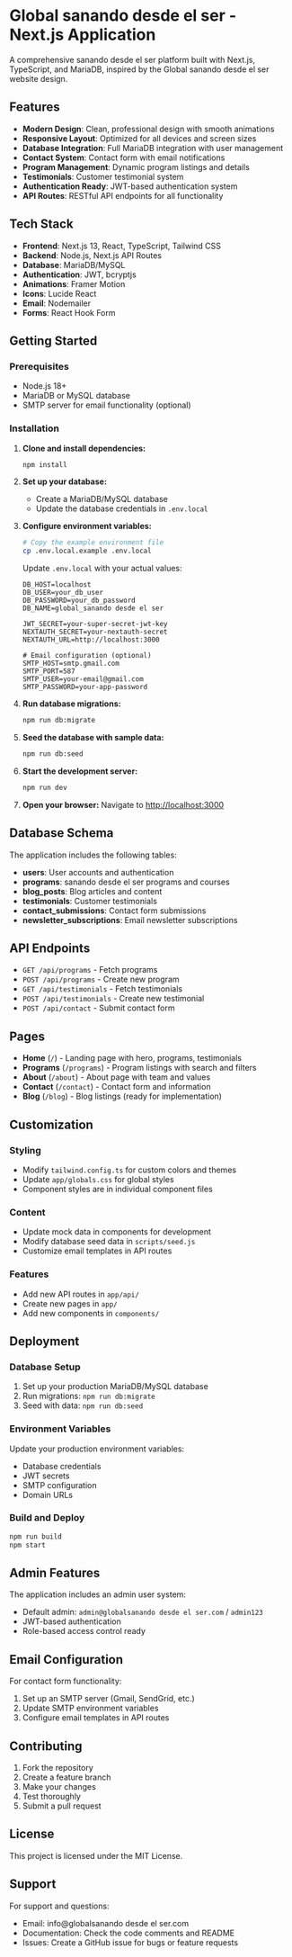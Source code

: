 # Global sanando desde el ser - Next.js Application

A comprehensive sanando desde el ser platform built with Next.js, TypeScript, and MariaDB, inspired by the Global sanando desde el ser website design.

## Features

- **Modern Design**: Clean, professional design with smooth animations
- **Responsive Layout**: Optimized for all devices and screen sizes
- **Database Integration**: Full MariaDB integration with user management
- **Contact System**: Contact form with email notifications
- **Program Management**: Dynamic program listings and details
- **Testimonials**: Customer testimonial system
- **Authentication Ready**: JWT-based authentication system
- **API Routes**: RESTful API endpoints for all functionality

## Tech Stack

- **Frontend**: Next.js 13, React, TypeScript, Tailwind CSS
- **Backend**: Node.js, Next.js API Routes
- **Database**: MariaDB/MySQL
- **Authentication**: JWT, bcryptjs
- **Animations**: Framer Motion
- **Icons**: Lucide React
- **Email**: Nodemailer
- **Forms**: React Hook Form

## Getting Started

### Prerequisites

- Node.js 18+ 
- MariaDB or MySQL database
- SMTP server for email functionality (optional)

### Installation

1. **Clone and install dependencies:**
   ```bash
   npm install
   ```

2. **Set up your database:**
   - Create a MariaDB/MySQL database
   - Update the database credentials in `.env.local`

3. **Configure environment variables:**
   ```bash
   # Copy the example environment file
   cp .env.local.example .env.local
   ```
   
   Update `.env.local` with your actual values:
   ```
   DB_HOST=localhost
   DB_USER=your_db_user
   DB_PASSWORD=your_db_password
   DB_NAME=global_sanando desde el ser
   
   JWT_SECRET=your-super-secret-jwt-key
   NEXTAUTH_SECRET=your-nextauth-secret
   NEXTAUTH_URL=http://localhost:3000
   
   # Email configuration (optional)
   SMTP_HOST=smtp.gmail.com
   SMTP_PORT=587
   SMTP_USER=your-email@gmail.com
   SMTP_PASSWORD=your-app-password
   ```

4. **Run database migrations:**
   ```bash
   npm run db:migrate
   ```

5. **Seed the database with sample data:**
   ```bash
   npm run db:seed
   ```

6. **Start the development server:**
   ```bash
   npm run dev
   ```

7. **Open your browser:**
   Navigate to [http://localhost:3000](http://localhost:3000)

## Database Schema

The application includes the following tables:

- **users**: User accounts and authentication
- **programs**: sanando desde el ser programs and courses
- **blog_posts**: Blog articles and content
- **testimonials**: Customer testimonials
- **contact_submissions**: Contact form submissions
- **newsletter_subscriptions**: Email newsletter subscriptions

## API Endpoints

- `GET /api/programs` - Fetch programs
- `POST /api/programs` - Create new program
- `GET /api/testimonials` - Fetch testimonials
- `POST /api/testimonials` - Create new testimonial
- `POST /api/contact` - Submit contact form

## Pages

- **Home** (`/`) - Landing page with hero, programs, testimonials
- **Programs** (`/programs`) - Program listings with search and filters
- **About** (`/about`) - About page with team and values
- **Contact** (`/contact`) - Contact form and information
- **Blog** (`/blog`) - Blog listings (ready for implementation)

## Customization

### Styling
- Modify `tailwind.config.ts` for custom colors and themes
- Update `app/globals.css` for global styles
- Component styles are in individual component files

### Content
- Update mock data in components for development
- Modify database seed data in `scripts/seed.js`
- Customize email templates in API routes

### Features
- Add new API routes in `app/api/`
- Create new pages in `app/`
- Add new components in `components/`

## Deployment

### Database Setup
1. Set up your production MariaDB/MySQL database
2. Run migrations: `npm run db:migrate`
3. Seed with data: `npm run db:seed`

### Environment Variables
Update your production environment variables:
- Database credentials
- JWT secrets
- SMTP configuration
- Domain URLs

### Build and Deploy
```bash
npm run build
npm start
```

## Admin Features

The application includes an admin user system:
- Default admin: `admin@globalsanando desde el ser.com` / `admin123`
- JWT-based authentication
- Role-based access control ready

## Email Configuration

For contact form functionality:
1. Set up an SMTP server (Gmail, SendGrid, etc.)
2. Update SMTP environment variables
3. Configure email templates in API routes

## Contributing

1. Fork the repository
2. Create a feature branch
3. Make your changes
4. Test thoroughly
5. Submit a pull request

## License

This project is licensed under the MIT License.

## Support

For support and questions:
- Email: info@globalsanando desde el ser.com
- Documentation: Check the code comments and README
- Issues: Create a GitHub issue for bugs or feature requests